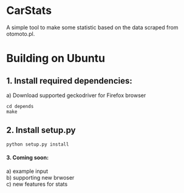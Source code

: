 # CarStats
A simple tool to make some statistic based on the data scraped from otomoto.pl. 

# Building on Ubuntu
## 1. Install required dependencies:  
  a) Download supported geckodriver for Firefox browser  
  ~~~
  cd depends  
  make
  ~~~  
## 2. Install setup.py  
~~~
python setup.py install
~~~  
#### 3. Coming soon:  
  a) example input  
  b) supporting new brwoser  
  c) new features for stats
      

